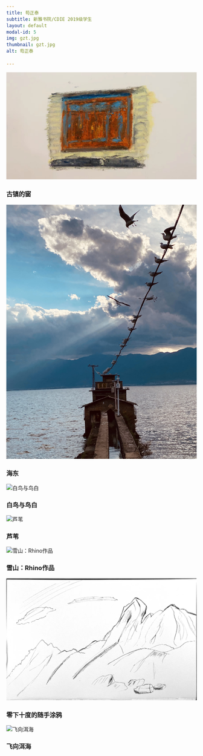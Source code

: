 ```yaml
---
title: 芶正泰
subtitle: 新雅书院/CDIE 2019级学生
layout: default
modal-id: 5
img: gzt.jpg
thumbnail: gzt.jpg
alt: 芶正泰

---
```

<img src="img/gzt/古镇的窗.jpg" class="img-responsive img-centered" alt="古镇的窗">
<h3>古镇的窗</h3>
<p></p>
<img src="img/gzt/海东.jpg" class="img-responsive img-centered" alt="海东">
<h3>海东</h3>
<p></p>
<img src="img/gzt/白鸟与鸟白.jpg" class="img-responsive img-centered" alt="白鸟与鸟白">
<h3>白鸟与鸟白</h3>
<p></p>
<img src="img/gzt/芦苇.jpg" class="img-responsive img-centered" alt="芦苇">
<h3>芦苇</h3>
<p></p>
<img src="img/gzt/雪山：Rhino.jpg" class="img-responsive img-centered" alt="雪山：Rhino作品">
<h3>雪山：Rhino作品</h3>
<p></p>
<img src="img/gzt/零下十度的随手涂鸦.jpg" class="img-responsive img-centered" alt="零下十度的随手涂鸦">
<h3>零下十度的随手涂鸦</h3>
<p></p>
<img src="img/gzt/飞向洱海.jpg" class="img-responsive img-centered" alt="飞向洱海">
<h3>飞向洱海</h3>
